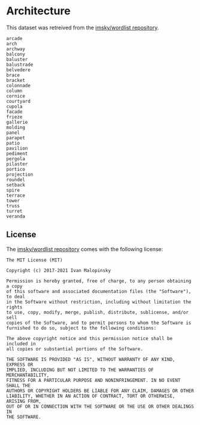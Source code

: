 # Architecture

This dataset was retreived from the [imsky/wordlist repository](https://github.com/imsky/wordlists).

```
arcade
arch
archway
balcony
baluster
balustrade
belvedere
brace
bracket
colonnade
column
cornice
courtyard
cupola
facade
frieze
gallerie
molding
panel
parapet
patio
pavilion
pediment
pergola
pilaster
portico
projection
roundel
setback
spire
terrace
tower
truss
turret
veranda
```

## License 

The [imsky/wordlist repository](https://github.com/imsky/wordlists) comes with the following license: 

```
The MIT License (MIT)

Copyright (c) 2017-2021 Ivan Malopinsky

Permission is hereby granted, free of charge, to any person obtaining a copy
of this software and associated documentation files (the "Software"), to deal
in the Software without restriction, including without limitation the rights
to use, copy, modify, merge, publish, distribute, sublicense, and/or sell
copies of the Software, and to permit persons to whom the Software is
furnished to do so, subject to the following conditions:

The above copyright notice and this permission notice shall be included in
all copies or substantial portions of the Software.

THE SOFTWARE IS PROVIDED "AS IS", WITHOUT WARRANTY OF ANY KIND, EXPRESS OR
IMPLIED, INCLUDING BUT NOT LIMITED TO THE WARRANTIES OF MERCHANTABILITY,
FITNESS FOR A PARTICULAR PURPOSE AND NONINFRINGEMENT. IN NO EVENT SHALL THE
AUTHORS OR COPYRIGHT HOLDERS BE LIABLE FOR ANY CLAIM, DAMAGES OR OTHER
LIABILITY, WHETHER IN AN ACTION OF CONTRACT, TORT OR OTHERWISE, ARISING FROM,
OUT OF OR IN CONNECTION WITH THE SOFTWARE OR THE USE OR OTHER DEALINGS IN
THE SOFTWARE.
```

